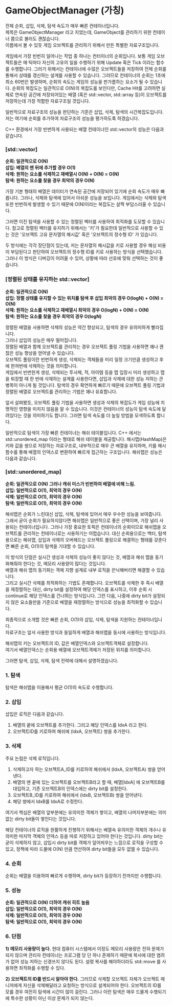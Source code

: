 # GameObjectManager (가칭)

전체 순회, 삽입, 삭제, 탐색 속도가 매우 빠른 컨테이너입니다.  
제목은 GameObjectManager 라고 지었는데, GameObject를 관리하기 위한 컨테이너 쯤으로 불러도 괜찮습니다.  
이름에서 볼 수 있듯 게임 오브젝트를 관리하기 위해서 만든 특별한 자료구조입니다.  

게임에서 가장 빈번히 일어나는 작업 중 하나는 컨터이너의 순회입니다. 보통 게임 오브젝트들은 매 틱마다 자신의 고유의 일을 수행하기 위해 Update 혹은 Tick 이라는 함수를 수행합니다. 그러기 위해서는 컨테이너에 수많은 오브젝트들을 저장하여 전체 순회를 통해서 상태를 갱신하는 설게를 사용할 수 있습니다. 그러므로 컨테이너의 순회는 1초에 최소 60번은 발생하며, 순회의 속도는 게임의 성능을 판가름하는 요소가 될 수 있습니다. 순회의 복잡도는 일관적으로 O(N)의 복잡도를 보인다만, Cache Hit를 고려하면 실제로 연속된 공간에 저장되어있는 배열 (혹은 std::vector, std::array 등)이 오브젝트를 저장하는데 가장 적합한 자료구조일 것입니다.

일반적으로 자료구조의 성능을 판단하는 기준은 삽입, 삭제, 탐색의 시간복잡도입니다.  
저는 여기에 순회를 추가하여 자료구조의 성능을 평가하도록 하겠습니다.  

C++ 환경에서 가장 빈번하게 사용되는 배열 컨테이너인 std::vector의 성능은 다음과 같습니다. 

### **[std::vector]**
**순회: 일관적으로 O(N)**  
**삽입: 배열의 맨 뒤에 추가할 경우 O(1)**  
**삭제: 원하는 요소를 삭제하고 재배열시 O(N) + O(N) = O(N)**  
**탐색: 원하는 요소를 찾을 경우 최악의 경우 O(N)**  

가장 기본 형태의 배열은 데이터가 연속된 공간에 저장되어 있기에 순회 속도가 매우 빠릅니다.
그러나, 삭제와 탐색에 있어서 아쉬운 성능을 보입니다.
게임에서는 삭제와 탐색 또한 빈번하게 발생할 수 있기 때문에 O(N)이라는 복잡도는 살짝 부담스러울 수 있습니다.

그러면 이진 탐색을 사용할 수 있는 정렬된 벡터를 사용하여 최적화를 도모할 수 있습니다.
참고로 정렬된 벡터를 유지하기 위해서는 '키'가 필요한데
일반적으로 사용할 수 있는 것은 '오브젝트 고유 문자열의 해시값' 혹은 '오브젝트의 정수형 ID' 가 있습니다.

두 방식에는 각각 장단점이 있는데, 저는 문자열의 해시값을 키로 사용할 경우 해싱 비용이 부담된다고 판단하여 오브젝트의 정수형 ID를 키로 사용하는 방식을 선택했습니다. 그러나 이 방식은 디버깅이 어려울 수 있어, 상황에 따라 선호에 맞춰 선택하는 것이 좋습니다.

### **[정렬된 상태를 유지하는 std::vector]**
**순회: 일관적으로 O(N)**  
**삽입: 정렬 상태를 유지할 수 있는 위치를 탐색 후 삽입 최악의 경우 O(logN) + O(N) = O(N)**  
**삭제: 원하는 요소를 삭제하고 재배열시 최악의 경우 O(logN) + O(N) = O(N)**  
**탐색: 원하는 요소를 찾을 경우 최악의 경우 O(logN)**

정렬된 배열을 사용하면 삭제의 성능은 약간 향상되고, 탐색의 경우 유의미하게 빨라집니다.  
그러나 삽입의 성능은 매우 떨어집니다.  
정렬된 배열과 함께 오브젝트를 관리하는 경우 오브젝트 풀링 기법을 사용하면 꽤나 괜찮은 성능 향상을 얻어낼 수 있습니다.  
오브젝트 풀링이란 빈번하게 생성, 삭제되는 객체들을 미리 일정 크기만큼 생성하고 후에 한꺼번에 삭제하는 것을 의미합니다.  
게임에서 빈번한게 생성, 삭제되는 투사체, 적, 아이템 등을 맵 입장시 미리 생성하고 맵을 퇴장할 때 한 번에 삭제하는 설계를 사용한다면, 삽입과 삭제에 대한 성능 저하는 큰 병목이 아니게 될 것입니다.
탐색의 경우 확연하게 빠르기 때문에 오브젝트 풀링 기법과 정렬된 배열로 오브젝트를 관리하는 기법은 꽤나 유효합니다.

앞서 살펴봤듯, 오브젝트 풀링 기법을 사용하면 생성과 삭제의 복잡도가 게임 성능에 치명적인 영향을 미치지 않음을 알 수 있습니다. 이것은 컨테이너의 성능이 탐색 속도에 달려있다는 것을 의미하기도 합니다. 그러면 탐색 속도를 더 높일 방법을 모색하도록 합니다.

일반적으로 탐색이 가장 빠른 컨테이너는 해쉬 테이블입니다. C++ 에서는 std::unordered_map 이라는 형태로 해쉬 테이블을 제공합니다. 해시맵(HashMap)은 키와 값을 쌍으로 저장하는 자료구조로, 내부적으로 매우 큰 배열을 유지하며, 키를 해시 함수를 통해 배열의 인덱스로 변환하여 빠르게 접근하는 구조입니다. 해쉬맵은 성능은 다음과 같습니다.

### **[std::unordered_map]**
**순회: 일관적으로 O(N) 그러나 캐쉬 미스가 빈번하여 배열에 비해 느림.**  
**삽입: 일반적으로 O(1), 최악의 경우 O(N)**  
**삭제: 일반적으로 O(1), 최악의 경우 O(N)**  
**탐색: 일반적으로 O(1), 최악의 경우 O(N)**  

해쉬맵은 순회가 느린대신 삽입, 삭제, 탐색에 있어서 매우 우수한 성능을 보여줍니다. 그래서 굳이 순회가 필요하지않다면 해쉬맵은 일반적으로 좋은 선택이며, 가장 널리 사용되는 컨테이너입니다. 그러나 가장 중요한 토픽은 컨테이너의 순회이므로 해쉬맵을 오브젝트를 관리하는 컨테이너로는 사용하기는 어렵습니다. 대신 순회용으로는 백터, 탐색용으로는 해쉬맵, 삽입과 삭제의 오버헤드는 오브젝트 풀링으로 해결하는 형태를 갖춘다면 빠른 순회, O(1)의 탐색을 기대할 수 있습니다.

이 방식의 단점은 실시간 생성과 삭제의 성능이 좋지 않다는 것, 배열과 해쉬 맵을 동기화해줘야 한다는 것, 메모리 사용량이 많다는 것입니다.  
배열과 해쉬 맵의 동기화는 객체 지향 설계로 내부 로직을 은닉해버리면 해결할 수 있습니다.  
그리고 실시간 삭제를 최적화하는 기법도 존재합니다. 오브젝트를 삭제한 후 즉시 배열을 재정렬하는 대신, dirty bit를 설정하여 해당 인덱스를 표시하고, 이후 순회 시 continue로 해당 인덱스를 건너뛰는 방식입니다. 그런 다음, 나중에 dirty bit가 설정되지 않은 요소들만을 기준으로 배열을 재정렬하는 방식으로 성능을 최적화할 수 있습니다.  

최종적으로 소개할 것은 빠른 순회, O(1)의 삽입, 삭제, 탐색을 지원하는 컨테이너입니다.  
자료구조는 앞서 사용한 방식과 동일하게 배열과 해쉬맵을 동시에 사용하는 방식입니다.  

해쉬맵의 키는 오브젝트의 ID, 값은 배열인덱스와 오브젝트객체로 설정합니다.  
여기서 배열인덱스는 순회용 배열에 오브젝트객체가 저장된 위치를 의미합니다.  

그러면 탐색, 삽입, 삭제, 탐색 전략에 대해서 설명하겠습니다.

### 1. 탐색
탐색은 해쉬맵을 이용해서 평균 O(1)의 속도로 수행합니다.

### 2. 삽입
삽입은 로직은 다음과 같습니다.

1) 배열의 끝에 오브젝트를 추가한다. 그리고 해당 인덱스를 IdxA 라고 한다.
2) 오브젝트ID를 키로하여 해쉬에 (IdxA, 오브젝트) 쌍을 추가한다.

### 3. 삭제
주요 논점은 삭제 로직입니다.

1) 삭제하고자 하는 오브젝트A_ID를 키로하여 해쉬에서 (IdxA, 오브젝트A) 쌍을 얻어낸다.
2) 배열의 맨 끝에 있는 오브젝트를 오브젝트B라고 할 때, 배열[IdxA] 에 오브젝트B를 대입하고, 기존 오브젝트B의 인덱스에는 dirty bit를 설정한다.
3) 오브젝트B_ID를 키로하여 해쉬에서 (IdxB, 오브젝트B) 쌍을 얻어낸다.
4) 해당 쌍에서 IdxB를 IdxA로 수정한다.

여기서 핵심은 배열의 앞부분에는 유의미한 객체가 쌓이고, 배열의 나머지부분에는 의미없는 dirty bit들이 쌓인다는 것입니다.

해당 컨테이너의 로직을 원활하게 진행하기 위해서는 배열속 유의미한 객체의 개수나 유의미한 마지막 객체의 인덱스 등을 따로 저장하고 있어야 한다는 것입니다.
dirty bit는 굳이 삭제하지 않고, 삽입시 dirty bit를 객체가 덮어씌우는 느낌으로 로직을 구성할 수 있고,
정책에 따라 드물에 O(N) 만큼 연산하여 dirty bit들을 모두 없앨 수 있습니다.

### 4. 순회
순회는 배열을 이용하여 빠르게 수행하며, dirty bit가 등장하기 전까지만 수행합니다.

### 5. 성능
**순회: 일관적으로 O(N) 더하여 캐쉬 히트 높음**  
**삽입: 일반적으로 O(1), 최악의 경우 O(N)**  
**삭제: 일반적으로 O(1), 최악의 경우 O(N)**  
**탐색: 일반적으로 O(1), 최악의 경우 O(N)**  

### 6. 단점
**1) 메모리 사용량이 높다.**
현대 컴퓨터 시스템에서 이정도 메모리 사용량은 전혀 문제가 되지 않으며
관리자 컨테이너는 프로그램 당 단 하나 존재하기 때문에 복사에 대한 염려가 없어 성능 저하는 신경쓰지 않다도 된다.
설령 복사를 해야하더라도 std::move 를 사용하면 최적화를 수행할 수 있다.

**2) 오브젝트의 ID를 반드시 알아야 한다.**
그러므로 삭제할 오브젝트 자체가 오브젝트 매니저에게 자신을 삭제해달라고 요청하는 방식으로 설계되어야 한다.
오브젝트의 ID를 모를 경우 여전히 탐색에 시간이 많이 걸린다.
그러나 이런 탐색은 매우 드물게 수행되기에 특수한 상황이 아닌 이상 문제가 되지 않는다.
